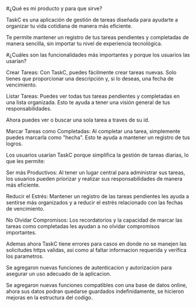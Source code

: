 #¿Qué es mi producto y para que sirve?

TaskC es una aplicación de gestión de tareas diseñada para ayudarte a organizar tu vida cotidiana de manera más eficiente.

Te permite mantener un registro de tus tareas pendientes y completadas de manera sencilla, sin importar tu nivel de experiencia tecnológica.

#¿Cuáles son las funcionalidades más importantes y porque los usuarios las usarían?

Crear Tareas: Con TaskC, puedes fácilmente crear tareas nuevas. Solo tienes que proporcionar una descripción y, si lo deseas, una fecha de vencimiento.

Listar Tareas: Puedes ver todas tus tareas pendientes y completadas en una lista organizada. Esto te ayuda a tener una visión general de tus responsabilidades.

Ahora puedes ver o buscar una sola tarea a traves de su id.

Marcar Tareas como Completadas: Al completar una tarea, simplemente puedes marcarla como "hecha". Esto te ayuda a mantener un registro de tus logros.

Los usuarios usarían TaskC porque simplifica la gestión de tareas diarias, lo que les permite:

Ser más Productivos: Al tener un lugar central para administrar sus tareas, los usuarios pueden priorizar y realizar sus responsabilidades de manera más eficiente.

Reducir el Estrés: Mantener un registro de las tareas pendientes les ayuda a sentirse más organizados y a reducir el estrés relacionado con las fechas de vencimiento.

No Olvidar Compromisos: Los recordatorios y la capacidad de marcar las tareas como completadas les ayudan a no olvidar compromisos importantes.

Ademas ahora TaskC tiene errores para casos en donde no se manejen las solicitudes https validas, asi como al faltar
informacion requerida y verifica los parametros.

Se agregaron nuevas funciones de autenticacion y autorizacion para asegurar un uso adecuado de la aplicacion.

Se agregaron nuevas funciones compatibles con una base de datos online, ahora sus datos podran quedarse guardados indefinidamente, se hicieron mejoras en la estructura del codigo.